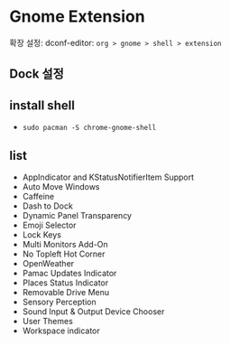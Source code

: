 # Gnome Extension

확장 설정: dconf-editor: `org > gnome > shell > extension`

## Dock 설정

## install shell

- `sudo pacman -S chrome-gnome-shell`

## list

- AppIndicator and KStatusNotifierItem Support
- Auto Move Windows
- Caffeine
- Dash to Dock
- Dynamic Panel Transparency
- Emoji Selector
- Lock Keys
- Multi Monitors Add-On
- No Topleft Hot Corner
- OpenWeather
- Pamac Updates Indicator
- Places Status Indicator
- Removable Drive Menu
- Sensory Perception
- Sound Input & Output Device Chooser
- User Themes
- Workspace indicator

